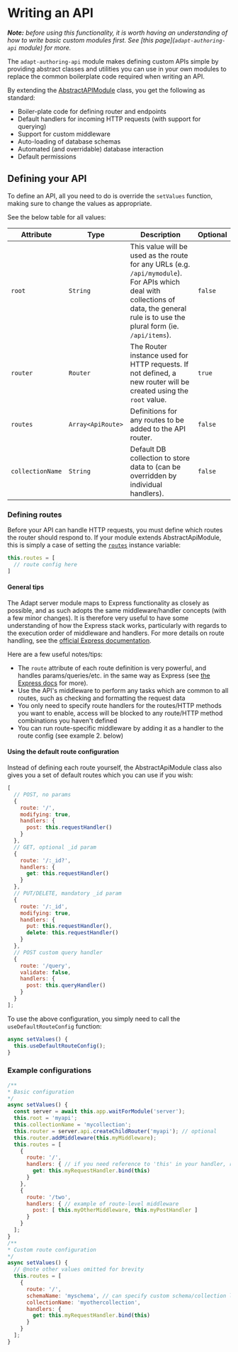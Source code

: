 # Writing an API

_**Note:** before using this functionality, it is worth having an understanding of how to write basic custom modules first. See [this page](`adapt-authoring-api` module) for more._

The `adapt-authoring-api` module makes defining custom APIs simple by providing abstract classes and utilities you can use in your own modules to replace the common boilerplate code required when writing an API.

By extending the [AbstractAPIModule](../class/adapt_authoring_restructure/adapt-authoring-api/lib/module.js~AbstractApiModule.html) class, you get the following as standard:
- Boiler-plate code for defining router and endpoints
- Default handlers for incoming HTTP requests (with support for querying)
- Support for custom middleware
- Auto-loading of database schemas
- Automated (and overridable) database interaction
- Default permissions

## Defining your API

To define an API, all you need to do is override the `setValues` function, making sure to change the values as appropriate.

See the below table for all values:

| Attribute | Type | Description | Optional |
| --------- | ---- | ----------- | -------- |
| `root` | `String` | This value will be used as the route for any URLs (e.g. `/api/mymodule`). For APIs which deal with collections of data, the general rule is to use the plural form (ie. `/api/items`). | `false` |
| `router` | `Router` | The Router instance used for HTTP requests. If not defined, a new router will be created using the `root` value. | `true` |
| `routes` | `Array<ApiRoute>` | Definitions for any routes to be added to the API router. | `false` |
| `collectionName` | `String` | Default DB collection to store data to (can be overridden by individual handlers). | `false` |

### Defining routes

Before your API can handle HTTP requests, you must define which routes the router should respond to. If your module extends AbstractApiModule, this is simply a case of setting the [`routes`](../class/node_modules/adapt-authoring-api/lib/abstractApiModule.js~AbstractApiModule.html#instance-member-routes) instance variable:

```js
this.routes = [
  // route config here
]
```

#### General tips
The Adapt server module maps to Express functionality as closely as possible, and as such adopts the same middleware/handler concepts (with a few minor changes). It is therefore very useful to have some understanding of how the Express stack works, particularly with regards to the execution order of middleware and handlers. For more details on route handling, see the [official Express documentation](https://expressjs.com/en/guide/routing.html).

Here are a few useful notes/tips:

- The `route` attribute of each route definition is very powerful, and handles params/queries/etc. in the same way as Express (see [the Express docs](https://expressjs.com/en/guide/routing.html) for more).
- Use the API's middleware to perform any tasks which are common to all routes, such as checking and formatting the request data
- You only need to specify route handlers for the routes/HTTP methods you want to enable, access will be blocked to any route/HTTP method combinations you haven't defined
- You can run route-specific middleware by adding it as a handler to the route config (see example 2. below)

#### Using the default route configuration
Instead of defining each route yourself, the AbstractApiModule class also gives you a set of default routes which you can use if you wish:
```js
[
  // POST, no params
  {
    route: '/',
    modifying: true,
    handlers: {
      post: this.requestHandler()
    }
  },
  // GET, optional _id param
  {
    route: '/:_id?',
    handlers: {
      get: this.requestHandler()
    }
  },
  // PUT/DELETE, mandatory _id param
  {
    route: '/:_id',
    modifying: true,
    handlers: {
      put: this.requestHandler(),
      delete: this.requestHandler()
    }
  },
  // POST custom query handler
  {
    route: '/query',
    validate: false,
    handlers: {
      post: this.queryHandler()
    }
  }
];
```
To use the above configuration, you simply need to call the `useDefaultRouteConfig` function:
```js
async setValues() {
  this.useDefaultRouteConfig();
}
```

### Example configurations
```js
/**
* Basic configuration
*/
async setValues() {
  const server = await this.app.waitForModule('server');
  this.root = 'myapi';
  this.collectionName = 'mycollection';
  this.router = server.api.createChildRouter('myapi'); // optional
  this.router.addMiddleware(this.myMiddleware);
  this.routes = [
    {
      route: '/',
      handlers: { // if you need reference to 'this' in your handler, remember to bind
        get: this.myRequestHandler.bind(this)
      }
    },
    {
      route: '/two',
      handlers: { // example of route-level middleware
        post: [ this.myOtherMiddleware, this.myPostHandler ]
      }
    }
  ];
}
/**
* Custom route configuration
*/
async setValues() {
  // @note other values omitted for brevity
  this.routes = [
    {
      route: '/',
      schemaName: 'myschema', // can specify custom schema/collection like this
      collectionName: 'myothercollection',
      handlers: {
        get: this.myRequestHandler.bind(this)
      }
    }
  ];
}
```
